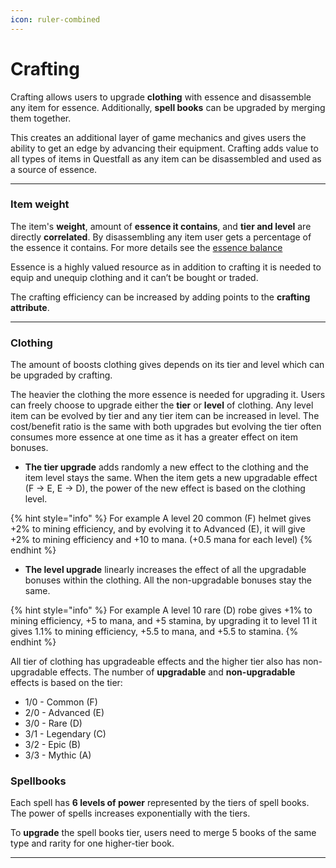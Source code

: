 ```yaml
---
icon: ruler-combined
---
```


# Crafting

Crafting allows users to upgrade **clothing** with essence and disassemble any item for essence. Additionally, **spell books** can be upgraded by merging them together.

This creates an additional layer of game mechanics and gives users the ability to get an edge by advancing their equipment. Crafting adds value to all types of items in Questfall as any item can be disassembled and used as a source of essence.

***

### Item weight

The item's **weight**, amount of **essence it contains**, and **tier and level** are directly **correlated**. By disassembling any item user gets a percentage of the essence it contains. For more details see the [essence balance](character.md)

Essence is a highly valued resource as in addition to crafting it is needed to equip and unequip clothing and it can’t be bought or traded.

The crafting efficiency can be increased by adding points to the **crafting attribute**.

***

### Clothing

The amount of boosts clothing gives depends on its tier and level which can be upgraded by crafting.

The heavier the clothing the more essence is needed for upgrading it. Users can freely choose to upgrade either the **tier** or **level** of clothing. Any level item can be evolved by tier and any tier item can be increased in level. The cost/benefit ratio is the same with both upgrades but evolving the tier often consumes more essence at one time as it has a greater effect on item bonuses. 

* **The tier upgrade** adds randomly a new effect to the clothing and the item level stays the same. When the item gets a new upgradable effect (F -> E, E -> D), the power of the new effect is based on the clothing level.

{% hint style="info" %}
For example A level 20 common (F) helmet gives +2% to mining efficiency, and by evolving it to Advanced (E), it will give +2% to mining efficiency and +10 to mana. (+0.5 mana for each level)
{% endhint %}

* **The level upgrade** linearly increases the effect of all the upgradable bonuses within the clothing. All the non-upgradable bonuses stay the same. 

{% hint style="info" %}
For example A level 10 rare (D) robe gives +1% to mining efficiency, +5 to mana, and +5 stamina, by upgrading it to level 11 it gives 1.1% to mining efficiency, +5.5 to mana, and +5.5 to stamina. 
{% endhint %}

All tier of clothing has upgradeable effects and the higher tier also has non-upgradable effects. The number of **upgradable** and **non-upgradable** effects is based on the tier:

*  1/0 - Common (F) 	
*  2/0 - Advanced (E) 	
*  3/0 - Rare (D) 	
*  3/1 - Legendary (C) 	
*  3/2 - Epic (B) 	
*  3/3 - Mythic (A) 	


### Spellbooks

Each spell has **6 levels of power** represented by the tiers of spell books. The power of spells increases exponentially with the tiers.

To **upgrade** the spell books tier, users need to merge 5 books of the same type and rarity for one higher-tier book.

***